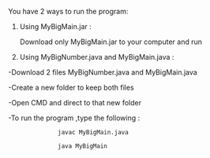 You have 2 ways to run the program:

1. Using MyBigMain.jar :

      Download only MyBigMain.jar to your computer and run


2. Using MyBigNumber.java and MyBigMain.java :

-Download 2 files MyBigNumber.java and MyBigMain.java

-Create a new folder to keep both files

-Open CMD and direct to that new folder

-To run the program ,type the following :

                  javac MyBigMain.java
                  
                  java MyBigMain  
                  

